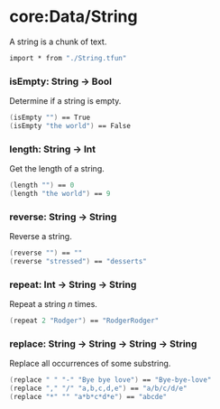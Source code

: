 # core:Data/String

A string is a chunk of text.

```fsharp xassert id=Import; style=exec
import * from "./String.tfun"
```

### isEmpty: String -> Bool

Determine if a string is empty.

```fsharp xassert id=isEmpty; use=Import
(isEmpty "") == True
(isEmpty "the world") == False
```

### length: String -> Int

Get the length of a string.

```fsharp xassert id=length; use=Import
(length "") == 0
(length "the world") == 9
```

### reverse: String -> String

Reverse a string.

```fsharp xassert id=reverse; use=Import
(reverse "") == ""
(reverse "stressed") == "desserts"
```

### repeat: Int -> String -> String 

Repeat a string *n* times.

```fsharp xassert id=repeat; use=Import
(repeat 2 "Rodger") == "RodgerRodger"
```

### replace: String -> String -> String -> String

Replace all occurrences of some substring.

```fsharp xassert id=replace; use=Import
(replace " " "-" "Bye bye love") == "Bye-bye-love"
(replace "," "/" "a,b,c,d,e") == "a/b/c/d/e"
(replace "*" "" "a*b*c*d*e") == "abcde"
```
